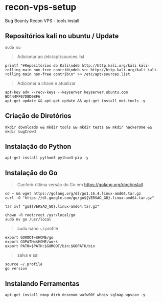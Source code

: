 # recon-vps-setup
Bug Bounty Recon VPS - tools install 

## Repositórios kali no ubuntu / Update

```
sudo su
```
> Adicionar ao /etc/apt/sources.list
```
printf "#Repositórios do Kali\ndeb http://http.kali.org/kali kali-rolling main non-free contrib\ndeb-src http://http.kali.org/kali kali-rolling main non-free contrib\n" >> /etc/apt/sources.list
```
> Adicionar a chave e atualizar
```
apt-key adv --recv-keys --keyserver keyserver.ubuntu.com ED444FF07D8D0BF6 
apt-get update && apt-get update && apt-get install net-tools -y
```

## Criação de Diretórios

```
mkdir downloads && mkdir tools && mkdir tests && mkdir hackerOne && mkdir bugCrowd
```

## Instalação do Python

```
apt-get install python3 python3-pip -y
```
 
## Instalação do Go

> Conferir última versão do Go em https://golang.org/doc/install

```
cd ~ && wget https://golang.org/dl/go1.16.4.linux-amd64.tar.gz
curl -O "https://dl.google.com/go/go${VERSAO_GO}.linux-amd64.tar.gz"
```
```
tar xvf "go${VERSAO_GO}.linux-amd64.tar.gz"
```
```
chown -R root:root /usr/local/go
sudo mv go /usr/local
```
> sudo nano ~/.profile
```    
export GOROOT=$HOME/go
export GOPATH=$HOME/work
export PATH=$PATH:$GOROOT/bin:$GOPATH/bin
```
> salva e sai
```
source ~/.profile
go version
```

## Instalando Ferramentas

```
apt-get install nmap dirb dnsenum wafw00f whois sqlmap wpscan -y
```
```

```
